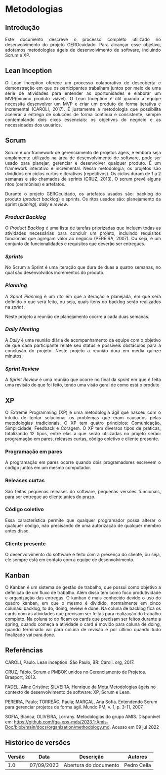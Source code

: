 # Metodologias


## Introdução

<p align="justify"> Este documento descreve o processo completo utilizado no desenvolvimento do projeto GEROcuidado. Para alcançar esse objetivo, adotamos metodologias ágeis de desenvolvimento de software, incluindo Scrum e XP. </p>

## Lean Inception

<p align="justify"> O Lean Inception oferece um processo colaborativo de descoberta e demonstração em que os participantes trabalham juntos por meio de uma série de atividades para entender as oportunidades e elaborar um MVP(mínimo produto viável). O Lean Inception é útil quando a equipe necessita desenvolver um MVP e criar um produto de forma iterativa e incremental (CAROLI, 2017). É justamente a metodologia que possibilita acelerar a entrega de soluções de forma contínua e consistente, sempre contemplando dois eixos essenciais: os objetivos do negócio e as necessidades dos usuários. </p>

## Scrum

<p align="justify"> Scrum é um framework de gerenciamento de projetos ágeis, e embora seja amplamente utilizado na área de desenvolvimento de software, pode ser usado para planejar, gerenciar e desenvolver qualquer produto. É um framework interativo e incremental. Nessa metodologia, os projetos são divididos em ciclos curtos e iterativos (repetitivos). Os ciclos duram de 1 a 2 
 semanas e são chamados de sprints (CRUZ, 2013). O scrum prevê alguns ritos (cerimônias) e artefatos.
</p>

<p align="justify">Durante o projeto GEROcuidado, os artefatos usados são: backlog do produto (<i>product backlog</i>) e sprints. Os ritos usados são: planejamento da sprint (<i>planing</i>), <i>daily</i> e <i>review</i>. </p>

### <i>Product Backlog</i>
<p align="justify">O <i>Product Backlog</i> é uma lista de tarefas priorizadas que incluem todas as atividades necessárias para concluir um projeto, incluindo requisitos funcionais que agregam valor ao negócio (PEREIRA, 2007). Ou seja, é um conjunto de funcionalidades e requisitos que deverão ser entregues. </p>

### <i>Sprints</i>
<p align="justify">No Scrum a Sprint é uma iteração que dura de duas a quatro semanas, no qual são desenvolvidos incrementos do produto.</p>

### <i>Planning</i>
<p align="justify">A <i>Sprint Planning</i> é um rito em que a iteração é planejada, em que será definido o que será feito, ou seja, quais itens do backlog serão realizados na <i>sprint </i>.</p>

<p align="justify"> Neste projeto a reunião de planejamento ocorre a cada duas semanas.</p>

### <i>Daily Meeting</i>

<p align="justify"> A <i>Daily</i> é uma reunião diária de acompanhamento da equipe com o objetivo de que cada participante relate seu status e possíveis obstáculos para a conclusão do projeto. Neste projeto a reunião dura em média quinze minutos. </p>

### <i>Sprint Review</i>
<p align="justify"> A <i>Sprint Review</i>  é uma reunião que ocorre no final da <i>sprint</i> em que é feita uma revisão do que foi feito, tendo uma visão geral de como está o produto </p>


## XP
<p align="justify"> O Extreme Programming (XP) é uma metodologia ágil que nasceu com o intuito de tentar solucionar os problemas que eram causados pelas metodologias tradicionais. O XP tem quatro princípios: Comunicação, Simplicidade, Feedback e Coragem.  O XP tem diversos tipos de práticas, totalizando 12 tipos, entre elas a que serão utilizadas no projeto serão: programação em pares, releases curtas, código coletivo e cliente presente.
</p>

### Programação em pares

<p align="justify"> A programação em pares ocorre quando dois programadores escrevem o código juntos em um mesmo computador.
</p>


### Releases curtas

<p align="justify"> São feitas pequenas releases do software, pequenas versões funcionais, para ser entregue ao cliente antes do prazo.
</p>

### Código coletivo

<p align="justify"> Essa característica permite que qualquer programador possa alterar o qualquer código, não precisando de uma autorização de qualquer membro antes disso.
</p>

### Cliente presente

<p align="justify"> O desenvolvimento do software é feito com a presença do cliente, ou seja, ele sempre está em contato com a equipe de desenvolvimento.
</p>


## Kanban
<p align="justify"> O Kanban é um sistema de gestão de trabalho, que possui como objetivo a definição de um fluxo de trabalho. Além disso tem como foco produtividade e organização das entregas. O kanban é mais conhecido devido o uso do quadro kanban, em que o mesmo é dividido, normalmente em cinco colunas: backlog, to do, doing, review e done. Na coluna de backlog fica os cards com as atividades que precisam ser feitas para realização do trabalho completo. Na coluna to do ficam os cards que precisam ser feitos durante a spring, quando começa a atividade o card é movido para coluna de doing, quando terminado vai para coluna de revisão e por último quando tudo finalizado vai para done. </p>


## Referências

CAROLI, Paulo. Lean inception. São Paulo, BR: Caroli. org, 2017.

CRUZ, Fábio. Scrum e PMBOK unidos no Gerenciamento de Projetos. Brasport, 2013.

FADEL, Aline Cristine; SILVEIRA, Henrique da Mota.Metodologias ágeis no contexto de
desenvolvimento de software: XP, Scrum e Lean. 

PEREIRA, Paulo; TORREÃO, Paula; MARÇAL, Ana Sofia. Entendendo Scrum para gerenciar projetos de forma ágil. Mundo PM, v. 1, p. 3-11, 2007.

SOFIA, Bianca; OLIVEIRA, Lorrany. Metodologias do grupo AMIS. Disponível em: https://github.com/fga-eps-mds/2023.1-Amis-Doc/blob/main/docs/organization/methodology.md. Acesso em 09 jul 2022


## Histórico de versões


| Versão | Data       | Descrição | Autores |
| ------ | ---------- | --------- | ------- |
| 1.0    | 07/09/2023 | Abertura do documento | Pedro Cella |

